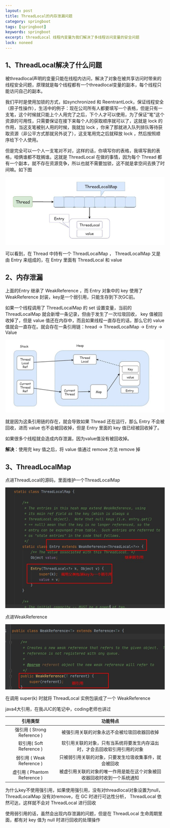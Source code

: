 ```yaml
---
layout: post
title: ThreadLocal的内存泄漏问题
category: springboot
tags: [springboot]
keywords: springboot
excerpt: threadLocal 线程内变量为我们解决了多线程访问变量的安全问题
lock: noneed
---
```


## 1、ThreadLocal解决了什么问题

被threadlocal声明的变量只能在线程内访问，解决了对象在被共享访问时带来的线程安全问题，原理就是每个线程都有一个threadlocal变量的副本，每个线程只能访问自己的副本。

我们平时是使用加锁的方式，如synchronized 和 ReentrantLock，保证线程安全（原子性操作），生活中的例子：现在公司所有人都要填写一个表格，但是只有一支笔，这个时候就只能上个人用完了之后，下个人才可以使用，为了保证"笔"这个资源的可用性，只需要保证在接下来每个人的获取顺序就可以了，这就是 lock 的作用，当这支笔被别人用的时候，我就加 lock ，你来了那就进入队列排队等待获取资源（非公平方式那就另外说了），这支笔用完之后就释放 lock ，然后按照顺序给下个人使用。

但是完全可以一个人一支笔对不对，这样的话，你填写你的表格，我填写我的表格，咱俩谁都不耽搁谁。这就是 ThreadLocal 在做的事情，因为每个 Thread 都有一个副本，就不存在资源竞争，所以也就不需要加锁，这不就是拿空间去换了时间嘛。如下图

![](\assets\images\2020\juc\threadlocal.jpg)

可以看到，在 Thread 中持有一个 ThreadLocalMap ， ThreadLocalMap 又是由 Entry 来组成的，在 Entry 里面有 ThreadLocal 和 value

## 2、内存泄漏

上面的Entry 继承了 WeakReference ，而 Entry 对象中的 key 使用了 WeakReference 封装，key是一个弱引用，只能生存到下次GC前。

如果一个线程调用了 ThreadLocalMap 的 set 设置变量，当前的 ThreadLocalMap 就会新增一条记录，但由于发生了一次垃圾回收， key 值被回收掉了，但是 value 值还在内存中，而且如果线程一直存在的话，那么它的 value 值就会一直存在。就会存在一条引用链：hread -> ThreadLocalMap -> Entry -> Value 

![](\assets\images\2020\juc\threadlocal2.jpg)

就是因为这条引用链的存在，就会导致如果 Thread 还在运行，那么 Entry 不会被回收，进而 value 也不会被回收掉，但是 Entry 里面的 key 值已经被回收掉了。

如果很多个线程就会造成内存泄漏，因为value值没有被回收掉。

**解决**：使用完 key 值之后，将 value 值通过 remove 方法 remove 掉

## 3、ThreadLocalMap

点进ThreadLocal的源码，里面维护一个ThreadLocalMap

![](\assets\images\2020\juc\threadlocal3.jpg)

点进WeakReference

![](\assets\images\2020\juc\threadlocal4.jpg)

在调用 super(k) 时就将 ThreadLocal 实例包装成了一个 WeakReference

java4大引用，在我JUC的笔记中，coding老师也讲过

|           引用类型           |                           功能特点                           |
| :--------------------------: | :----------------------------------------------------------: |
| 强引用 ( Strong Reference )  |         被强引用关联的对象永远不会被垃圾回收器回收掉         |
|   软引用( Soft Reference )   | 软引用关联的对象，只有当系统将要发生内存溢出时，才会去回收软引用引用的对象 |
|  弱引用 ( Weak Reference )   |    只被弱引用关联的对象，只要发生垃圾收集事件，就会被回收    |
| 虚引用 ( Phantom Reference ) | 被虚引用关联的对象的唯一作用是能在这个对象被回收器回收时收到一个系统通知 |

为什么key不使用强引用，如果使用强引用，没有对threadlocal对象设置为null，ThreadLocalMap 没有对remove，在 GC 时进行可达性分析， ThreadLocal 依然可达，这样就不会对 ThreadLocal 进行回收

使用弱引用的话，虽然会出现内存泄漏的问题，但是在 ThreadLocal 生命周期里面，都有对 key 值为 null 时进行回收的处理操作